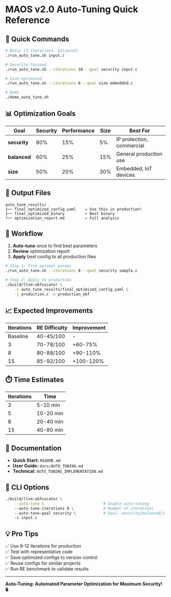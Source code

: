 # MAOS v2.0 Auto-Tuning Quick Reference

## 🚀 Quick Commands

```bash
# Basic (5 iterations, balanced)
./run_auto_tune.sh input.c

# Security-focused
./run_auto_tune.sh --iterations 10 --goal security input.c

# Size-optimized
./run_auto_tune.sh --iterations 8 --goal size embedded.c

# Demo
./demo_auto_tune.sh
```

## 📊 Optimization Goals

| Goal | Security | Performance | Size | Best For |
|------|----------|-------------|------|----------|
| **security** | 80% | 15% | 5% | IP protection, commercial |
| **balanced** | 60% | 25% | 15% | General production use |
| **size** | 50% | 20% | 30% | Embedded, IoT devices |

## 📁 Output Files

```
auto_tune_results/
├── final_optimized_config.yaml    ← Use this in production!
├── final_optimized_binary         ← Best binary
└── optimization_report.md         ← Full analysis
```

## 🔄 Workflow

1. **Auto-tune** once to find best parameters
2. **Review** optimization report
3. **Apply** best config to all production files

```bash
# Step 1: Find optimal params
./run_auto_tune.sh --iterations 8 --goal security sample.c

# Step 2: Apply to production
./build/llvm-obfuscator \
    -c auto_tune_results/final_optimized_config.yaml \
    -i production.c -o production_obf
```

## 📈 Expected Improvements

| Iterations | RE Difficulty | Improvement |
|------------|---------------|-------------|
| Baseline | 40-45/100 | - |
| 3 | 70-78/100 | +60-75% |
| 8 | 80-88/100 | +90-110% |
| 15 | 85-92/100 | +100-120% |

## ⏱️ Time Estimates

| Iterations | Time |
|------------|------|
| 3 | 5-10 min |
| 5 | 10-20 min |
| 8 | 20-40 min |
| 15 | 40-80 min |

## 📖 Documentation

- **Quick Start:** `README.md`
- **User Guide:** `docs/AUTO_TUNING.md`
- **Technical:** `AUTO_TUNING_IMPLEMENTATION.md`

## 🔧 CLI Options

```bash
./build/llvm-obfuscator \
    --auto-tune \                          # Enable auto-tuning
    --auto-tune-iterations 8 \             # Number of iterations
    --auto-tune-goal security \            # Goal: security/balanced/size
    -i input.c
```

## 💡 Pro Tips

✅ Use 8-12 iterations for production  
✅ Test with representative code  
✅ Save optimized configs to version control  
✅ Reuse configs for similar projects  
✅ Run RE benchmark to validate results  

---

**Auto-Tuning: Automated Parameter Optimization for Maximum Security! 🔒**
